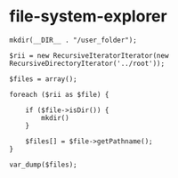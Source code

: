 # file-system-explorer

    mkdir(__DIR__ . "/user_folder");

    $rii = new RecursiveIteratorIterator(new RecursiveDirectoryIterator('../root'));

    $files = array();

    foreach ($rii as $file) {

        if ($file->isDir()) {
            mkdir()
        }

        $files[] = $file->getPathname();
    }

    var_dump($files);
